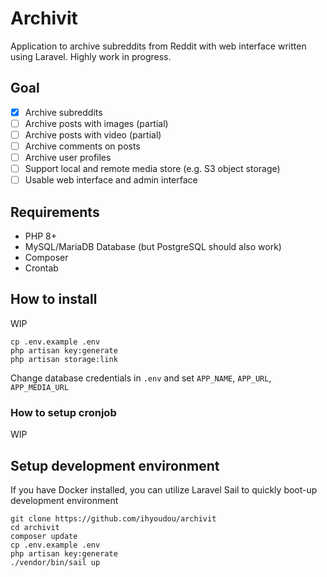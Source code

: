 # Archivit

Application to archive subreddits from Reddit with web interface written using Laravel. Highly work in progress.


## Goal

- [x] Archive subreddits   
- [ ] Archive posts with images (partial)  
- [ ] Archive posts with video  (partial)
- [ ] Archive comments on posts  
- [ ] Archive user profiles  
- [ ] Support local and remote media store (e.g. S3 object storage)  
- [ ] Usable web interface and admin interface

## Requirements

* PHP 8+
* MySQL/MariaDB Database (but PostgreSQL should also work)
* Composer
* Crontab

## How to install
WIP
```
cp .env.example .env
php artisan key:generate
php artisan storage:link
```
Change database credentials in `.env` and set `APP_NAME`, `APP_URL`, `APP_MEDIA_URL`

### How to setup cronjob
WIP


## Setup development environment
If you have Docker installed, you can utilize Laravel Sail to quickly boot-up development environment
```
git clone https://github.com/ihyoudou/archivit
cd archivit
composer update
cp .env.example .env
php artisan key:generate
./vendor/bin/sail up
```

